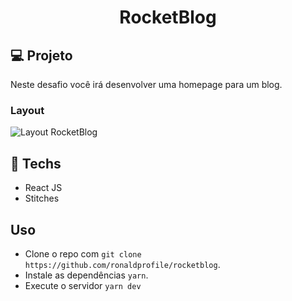<h1 align="center"> RocketBlog </h1>

## 💻 Projeto

Neste desafio você irá desenvolver uma homepage para um blog.

### Layout

<img src="https://ik.imagekit.io/gczsuhmv3/theblog_7jSRqvCW3.png?ik-sdk-version=javascript-1.4.3&updatedAt=1645800107797" alt="Layout RocketBlog" />

## 🚀 Techs

- React JS
- Stitches

## Uso

- Clone o repo com `git clone https://github.com/ronaldprofile/rocketblog`.
- Instale as dependências `yarn`.
- Execute o servidor `yarn dev`
